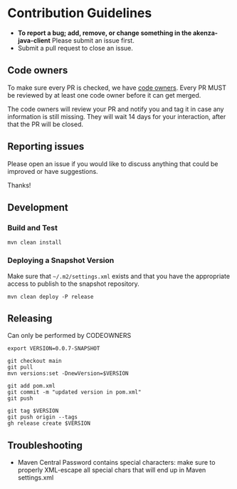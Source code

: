 # Contribution Guidelines

- **To report a bug; add, remove, or change something in the akenza-java-client** Please submit an issue first.
- Submit a pull request to close an issue.

## Code owners

To make sure every PR is checked, we have [code owners](.github/CODEOWNERS). Every PR MUST be reviewed by at least one
code owner before it can get merged.

The code owners will review your PR and notify you and tag it in case any information is still missing. They will wait
14 days for your interaction, after that the PR will be closed.

## Reporting issues

Please open an issue if you would like to discuss anything that could be improved or have suggestions.

Thanks!

## Development

### Build and Test

```
mvn clean install
```

### Deploying a Snapshot Version

Make sure that `~/.m2/settings.xml` exists and that you have the appropriate access to publish to the snapshot
repository.

```
mvn clean deploy -P release
```

## Releasing

Can only be performed by CODEOWNERS

```
export VERSION=0.0.7-SNAPSHOT

git checkout main
git pull
mvn versions:set -DnewVersion=$VERSION

git add pom.xml
git commit -m "updated version in pom.xml"
git push

git tag $VERSION
git push origin --tags
gh release create $VERSION
```

## Troubleshooting

- Maven Central Password contains special characters: make sure to properly XML-escape all special chars that will end
  up in Maven settings.xml